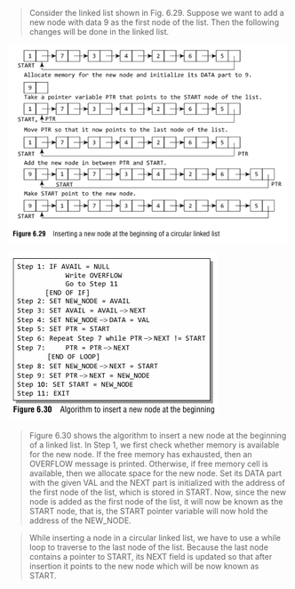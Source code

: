 
 > Consider the linked list shown in Fig. 6.29. Suppose we want to add a new node with data 9 as
the first node of the list. Then the following changes will be done in the linked list.
 

 ![/image/list/29.png](/image/list/29.png) 

 ![/image/list/30.png](/image/list/30.png) 

 > Figure 6.30 shows the algorithm to insert a
new node at the beginning of a linked list. In
Step 1, we first check whether memory is
available for the new node. If the free memory
has exhausted, then an OVERFLOW message is
printed. Otherwise, if free memory cell is
available, then we allocate space for the new
node. Set its DATA part with the given VAL and the
NEXT part is initialized with the address of the first
node of the list, which is stored in START. Now,
since the new node is added as the first node of
the list, it will now be known as the START node,
that is, the START pointer variable will now hold
the address of the NEW_NODE. 

 > While inserting a node in a circular linked list, we have to use a while loop to traverse to the
last node of the list. Because the last node contains a pointer to START, its NEXT field is updated so
that after insertion it points to the new node which will be now known as START.
 

